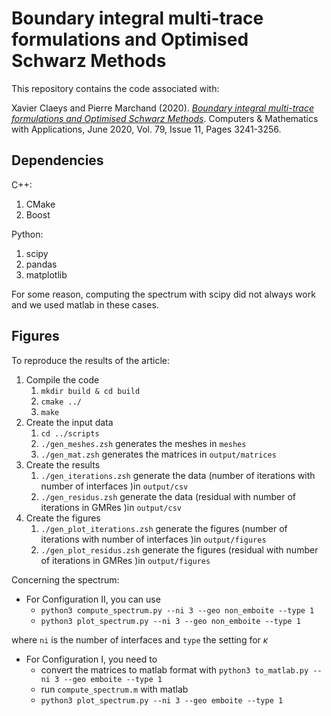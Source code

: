 # Boundary integral multi-trace formulations and Optimised Schwarz Methods

This repository contains the code associated with:

Xavier Claeys and Pierre Marchand (2020). [_Boundary integral multi-trace formulations and Optimised Schwarz Methods_](https://hal.inria.fr/hal-01921113/document). Computers & Mathematics with Applications, June 2020, Vol. 79, Issue 11, Pages 3241-3256.

## Dependencies

C++:

1. CMake
2. Boost

Python:

1. scipy
2. pandas
3. matplotlib

For some reason, computing the spectrum with scipy did not always work and we used matlab in these cases.

## Figures

To reproduce the results of the article:

1. Compile the code
   1. `mkdir build & cd build`
   2. `cmake ../`
   3. `make`
2. Create the input data
   1. `cd ../scripts`
   2. `./gen_meshes.zsh` generates the meshes in `meshes`
   3. `./gen_mat.zsh` generates the matrices in `output/matrices`
3. Create the results
   1. `./gen_iterations.zsh` generate the data (number of iterations with number of interfaces )in `output/csv`
   2. `./gen_residus.zsh` generate the data (residual with number of iterations in GMRes )in `output/csv`
4. Create the figures
   1. `./gen_plot_iterations.zsh` generate the figures (number of iterations with number of interfaces )in `output/figures`
   2. `./gen_plot_residus.zsh` generate the figures (residual with number of iterations in GMRes )in `output/figures`

Concerning the spectrum:

- For Configuration II, you can use
  - `python3 compute_spectrum.py --ni 3 --geo non_emboite --type 1`
  - `python3 plot_spectrum.py --ni 3 --geo non_emboite --type 1`

where `ni` is the number of interfaces and `type` the setting for $\kappa$

- For Configuration I, you need to 
  - convert the matrices to matlab format with `python3 to_matlab.py --ni 3 --geo emboite --type 1`
  - run `compute_spectrum.m` with matlab
  - `python3 plot_spectrum.py --ni 3 --geo emboite --type 1`